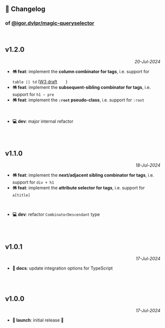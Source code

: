 ## 📒 Changelog

### of [@igor.dvlpr/magic-queryselector](https://github.com/igorskyflyer/npm-magic-queryselector)

<br>

## v1.2.0

<p align="right"><em>20-Jul-2024</em></p>

- **🪅 feat**: implement the **column combinator for tags**, i.e. support for `table || td` ([W3 draft](https://drafts.csswg.org/selectors/#the-column-combinator) ![An external link](https://raw.githubusercontent.com/igorskyflyer/igorskyflyer/main/assets/external.svg))
- **🪅 feat**: implement the **subsequent-sibling combinator for tags**, i.e. support for `h1 ~ pre`
- **🪅 feat**: implement the **`:root` pseudo-class**, i.e. support for `:root`

<br>

- **💻 dev**: major internal refactor

<br>
<br>

## v1.1.0

<p align="right"><em>18-Jul-2024</em></p>

- **🪅 feat**: implement the **next/adjacent sibling combinator for tags**, i.e. support for `div + h1`
- **🪅 feat**: implement the **attribute selector for tags**, i.e. support for `a[title]`

<br>

- **💻 dev**: refactor `CombinatorDescendant` type

<br>
<br>

## v1.0.1

<p align="right"><em>17-Jul-2024</em></p>

- **📜 docs**: update integration options for TypeScript

<br>
<br>

## v1.0.0

<p align="right"><em>17-Jul-2024</em></p>

- **🚀 launch**: initial release 🎉
